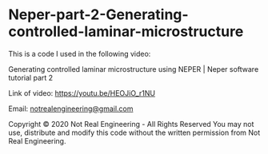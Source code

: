 # Neper-part-2-Generating-controlled-laminar-microstructure

This is a code I used in the following video:

Generating controlled laminar microstructure using NEPER | Neper software tutorial part 2

Link of video: https://youtu.be/HEOJiO_r1NU

Email: notrealengineering@gmail.com

Copyright © 2020 Not Real Engineering - All Rights Reserved You may not use, distribute and modify this code without the written permission from Not Real Engineering.
